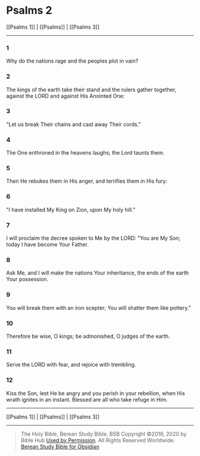 # Psalms 2

[[Psalms 1]] | [[Psalms]] | [[Psalms 3]]

---

### 1
Why do the nations rage and the peoples plot in vain?

### 2
The kings of the earth take their stand and the rulers gather together, against the LORD and against His Anointed One:

### 3
"Let us break Their chains and cast away Their cords."

### 4
The One enthroned in the heavens laughs; the Lord taunts them.

### 5
Then He rebukes them in His anger, and terrifies them in His fury:

### 6
"I have installed My King on Zion, upon My holy hill."

### 7
I will proclaim the decree spoken to Me by the LORD: "You are My Son; today I have become Your Father.

### 8
Ask Me, and I will make the nations Your inheritance, the ends of the earth Your possession.

### 9
You will break them with an iron scepter; You will shatter them like pottery."

### 10
Therefore be wise, O kings; be admonished, O judges of the earth.

### 11
Serve the LORD with fear, and rejoice with trembling.

### 12
Kiss the Son, lest He be angry and you perish in your rebellion, when His wrath ignites in an instant. Blessed are all who take refuge in Him.

---

[[Psalms 1]] | [[Psalms]] | [[Psalms 3]]

---

> The Holy Bible, Berean Study Bible, BSB
> Copyright &copy;2016, 2020 by Bible Hub
> [Used by Permission](https://berean.bible/terms.htm). All Rights Reserved Worldwide.
> [Berean Study Bible for Obsidian](https://github.com/gapmiss/berean-study-bible-for-obsidian)</small>

